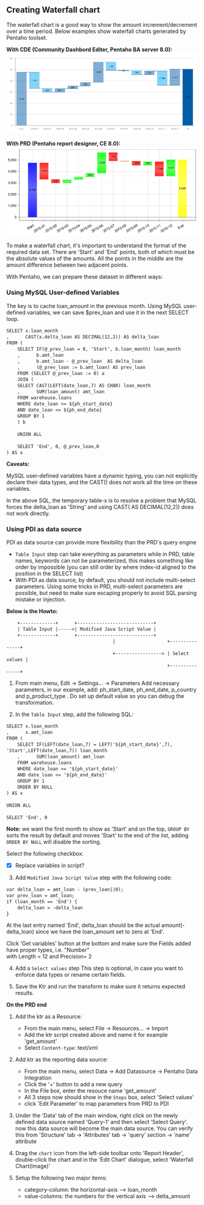 ## Creating Waterfall chart ##

The waterfall chart is a good way to show the amount increment/decrement over a time period.
Below examples show waterfall charts generated by Pentaho toolset.

**With CDE (Community Dashbord Editer, Pentaho BA server 8.0):**
![CDE](images/pentaho_waterfall-cde.jpg)

**With PRD (Pentaho report designer, CE 8.0):**
![PRD](images/pentaho_waterfall-prd.jpg)

To make a waterfall chart, it's important to understand the format of the required data set.
There are 'Start' and 'End' points, both of which must be the absolute values of the amounts.
All the points in the middle are the amount difference between two adjacent points.

With Pentaho, we can prepare these dataset in different ways:

### Using MySQL User-defined Variables ###
The key is to cache loan_amount in the previous month. Using MySQL user-defined variables, 
we can save $prev_loan and use it in the next SELECT loop.

```
SELECT x.loan_month
,      CAST(x.delta_loan AS DECIMAL(12,2)) AS delta_loan
FROM (
    SELECT IF(@_prev_loan = 0, 'Start', b.loan_month) loan_month
    ,      b.amt_loan
    ,      b.amt_loan - @_prev_loan  AS delta_loan
    ,      (@_prev_loan := b.amt_loan) AS prev_loan
    FROM (SELECT @_prev_loan := 0) a 
    JOIN ( 
	SELECT CAST(LEFT(date_loan,7) AS CHAR) loan_month
	,      SUM(loan_amount) amt_loan
	FROM warehouse.loans
	WHERE date_loan >= ${ph_start_date}
	AND date_loan <= ${ph_end_date}
	GROUP BY 1
    ) b

    UNION ALL

    SELECT 'End', 0, @_prev_loan,0
) AS x
```
**Caveats:**

MySQL user-defined variables have a dynamic typing, you can not explicitly declare their data types, 
and the CAST() does not work all the time on these variables.

In the above SQL, the temporary table-x is to resolve a problem that 
MySQL forces the delta_loan as 'String' and using CAST( AS DECIMAL(12,2)) 
does not work directly.

### Using PDI as data source ###

PDI as data source can provide more flexibility than the PRD's query engine
+ `Table Input` step can take everything as parameters while in PRD, table
  names, keywords can not be parameterized, this makes something like order
  by <col-name> impossible (you can still order by <index-id> where index-id 
  aligned to the position in the SELECT list)
+ With PDI as data source, by default, you should not include multi-select parameters.
  Using some tricks in PRD, multi-select parameters are possible, but need
  to make sure escaping properly to avoid SQL parsing mistake or injection.

**Below is the Howto:**
```
    +-------------+      +----------------------------+
    | Table Input |----->| Modified Java Script Value | 
    +-------------+      +----------------------------+
                                       |                   +---------------+
                                       +-----------------> | Select values |
                                                           +---------------+
```
1. From main menu, Edit -> Settings... -> Parameters
   Add necessary parameters, in our example, add: ph_start_date, ph_end_date, p_country and p_product_type
   . Do set up default value so you can debug the transformation.

2. In the `Table Input` step, add the following SQL:
```
SELECT x.loan_month
,      x.amt_loan
FROM (
    SELECT IF(LEFT(date_loan,7) = LEFT('${ph_start_date}',7), 'Start',LEFT(date_loan,7)) loan_month
    ,      SUM(loan_amount) amt_loan
    FROM warehouse.loans
    WHERE date_loan >= '${ph_start_date}'
    AND date_loan <= '${ph_end_date}'
    GROUP BY 1
    ORDER BY NULL
) AS x

UNION ALL

SELECT 'End', 0 
```
**Note:** we want the first month to show as 'Start' and on the top, `GROUP BY` sorts the result by default 
and moves 'Start' to the end of the list, adding `ORDER BY NULL` will disable the sorting.

Select the following checkbox:
* [x] Replace variables in script?

3. Add `Modified Java Script Value` step with the following code:

```
var delta_loan = amt_loan - (prev_loan||0);
var prev_loan = amt_loan;
if (loan_month == 'End') {
    delta_loan = -delta_loan
}
```
At the last entry named 'End', delta_loan should be the actual amount(-delta_loan) since we
have the loan_amount set to zero at 'End'.

Click 'Get variables' button at the bottom and make sure the Fields added have proper types, i.e. "Number"  
with Length = 12 and Precision= 2

4. Add a `Select values` step
This step is optional, in case you want to enforce data types or rename certain fields.

5. Save the Ktr and run the transform to make sure it returns expected results.

**On the PRD end**

1. Add the ktr as a Resource:
   + From the main menu, select File -> Resources... -> Import 
   + Add the ktr script created above and name it for example 'get_amount'
   + Select `Content-type`: text/xml

2. Add ktr as the reporting data source:
   + From the main menu, select Data -> Add Datasource -> Pentaho Data Integration
   + Click the '+' button to add a new query
   + In the File box, enter the resouce name 'get_amount'
   + All 3 steps now should show in the `Steps` box, select 'Select values'
   + click 'Edit Parameter' to map parameters from PRD to PDI

3. Under the 'Data' tab of the main window, right click on the newly defined data source
   named 'Query-1' and then select 'Select Query'. now this data source will become the main
   data source. You can verify this from 'Structure' tab -> 'Attributes' tab -> 'query' section -> 'name' attribute

4. Drag the `chart` icon from the left-side toolbar onto 'Report Header', double-click 
   the chart and in the 'Edit Chart' dialogue, select 'Waterfall Chart(Image)'

5. Setup the following two major items:
   + category-column: the horizontal-axis --> loan_month
   + value-columns: the numbers for the vertical axis --> delta_amount
